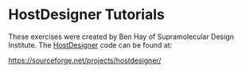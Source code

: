 # HostDesigner Tutorials

These exercises were created by Ben Hay of Supramolecular Design Institute. The [HostDesigner](https://sourceforge.net/projects/hostdesigner/) code can be found at:

https://sourceforge.net/projects/hostdesigner/
